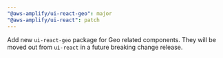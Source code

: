 ```yaml
---
"@aws-amplify/ui-react-geo": major
"@aws-amplify/ui-react": patch
---
```


Add new `ui-react-geo` package for Geo related components. They will be moved out from `ui-react` in a future breaking change release.
